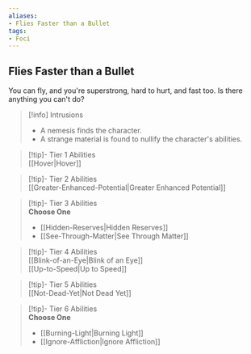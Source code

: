 ```yaml
---
aliases:
- Flies Faster than a Bullet
tags:
- Foci
---
```


  
## Flies Faster than a Bullet  
You can fly, and you're superstrong, hard to hurt, and fast too. Is there anything you can't do?  

>[!info] Intrusions  
>- A nemesis finds the character.  
>- A strange material is found to nullify the character's abilities.  


>[!tip]- Tier 1 Abilities  
> [[Hover|Hover]]  


>[!tip]- Tier 2 Abilities  
> [[Greater-Enhanced-Potential|Greater Enhanced Potential]]  


>[!tip]- Tier 3 Abilities  
> **Choose One**  
>- [[Hidden-Reserves|Hidden Reserves]]  
>- [[See-Through-Matter|See Through Matter]]  


>[!tip]- Tier 4 Abilities  
> [[Blink-of-an-Eye|Blink of an Eye]]  
> [[Up-to-Speed|Up to Speed]]  


>[!tip]- Tier 5 Abilities  
> [[Not-Dead-Yet|Not Dead Yet]]  


>[!tip]- Tier 6 Abilities  
> **Choose One**  
>- [[Burning-Light|Burning Light]]  
>- [[Ignore-Affliction|Ignore Affliction]]